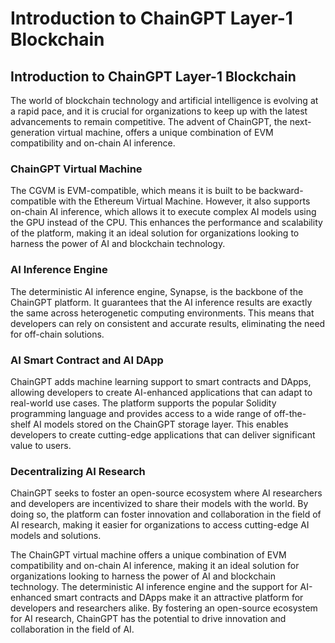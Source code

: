 # Introduction to ChainGPT Layer-1 Blockchain

## Introduction to ChainGPT Layer-1 Blockchain

The world of blockchain technology and artificial intelligence is evolving at a rapid pace, and it is crucial for organizations to keep up with the latest advancements to remain competitive. The advent of ChainGPT, the next-generation virtual machine, offers a unique combination of EVM compatibility and on-chain AI inference.

### ChainGPT Virtual Machine

The CGVM is EVM-compatible, which means it is built to be backward-compatible with the Ethereum Virtual Machine. However, it also supports on-chain AI inference, which allows it to execute complex AI models using the GPU instead of the CPU. This enhances the performance and scalability of the platform, making it an ideal solution for organizations looking to harness the power of AI and blockchain technology.

### AI Inference Engine

The deterministic AI inference engine, Synapse, is the backbone of the ChainGPT platform. It guarantees that the AI inference results are exactly the same across heterogenetic computing environments. This means that developers can rely on consistent and accurate results, eliminating the need for off-chain solutions.

### AI Smart Contract and AI DApp

ChainGPT adds machine learning support to smart contracts and DApps, allowing developers to create AI-enhanced applications that can adapt to real-world use cases. The platform supports the popular Solidity programming language and provides access to a wide range of off-the-shelf AI models stored on the ChainGPT storage layer. This enables developers to create cutting-edge applications that can deliver significant value to users.

### Decentralizing AI Research

ChainGPT seeks to foster an open-source ecosystem where AI researchers and developers are incentivized to share their models with the world. By doing so, the platform can foster innovation and collaboration in the field of AI research, making it easier for organizations to access cutting-edge AI models and solutions.



The ChainGPT virtual machine offers a unique combination of EVM compatibility and on-chain AI inference, making it an ideal solution for organizations looking to harness the power of AI and blockchain technology. The deterministic AI inference engine and the support for AI-enhanced smart contracts and DApps make it an attractive platform for developers and researchers alike. By fostering an open-source ecosystem for AI research, ChainGPT has the potential to drive innovation and collaboration in the field of AI.
